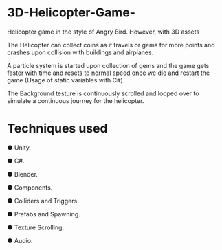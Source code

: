 # 3D-Helicopter-Game-

Helicopter game in the style of Angry Bird. However, with 3D assets

The Helicopter can collect coins as it travels or gems for more points and crashes upon collision with buildings and airplanes.

A particle system is started upon collection of gems and the game gets faster with time and resets to normal speed once we die and restart the game (Usage of static variables with C#).

The Background testure is continuously scrolled and looped over to simulate a continuous journey for the helicopter.

# Techniques used

● Unity.

● C#.

● Blender.

● Components.

● Colliders and Triggers.

● Prefabs and Spawning.

● Texture Scrolling.

● Audio.

